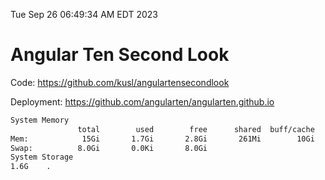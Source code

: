 Tue Sep 26 06:49:34 AM EDT 2023

# Angular Ten Second Look

Code: https://github.com/kusl/angulartensecondlook

Deployment: https://github.com/angularten/angularten.github.io

```bash
System Memory
               total        used        free      shared  buff/cache   available
Mem:            15Gi       1.7Gi       2.8Gi       261Mi        10Gi        12Gi
Swap:          8.0Gi       0.0Ki       8.0Gi
System Storage
1.6G	.
```
```bash

